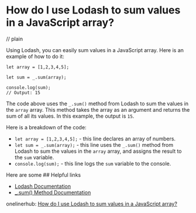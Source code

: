 # How do I use Lodash to sum values in a JavaScript array?
// plain

Using Lodash, you can easily sum values in a JavaScript array. Here is an example of how to do it:

```
let array = [1,2,3,4,5];

let sum = _.sum(array);

console.log(sum);
// Output: 15
```

The code above uses the `_.sum()` method from Lodash to sum the values in the `array` array. This method takes the array as an argument and returns the sum of all its values. In this example, the output is `15`.

Here is a breakdown of the code:

* `let array = [1,2,3,4,5];` - this line declares an array of numbers.
* `let sum = _.sum(array);` - this line uses the `_.sum()` method from Lodash to sum the values in the `array` array, and assigns the result to the `sum` variable.
* `console.log(sum);` - this line logs the `sum` variable to the console.

Here are some ## Helpful links

* [Lodash Documentation](https://lodash.com/docs/)
* [_.sum() Method Documentation](https://lodash.com/docs/4.17.15#sum)

onelinerhub: [How do I use Lodash to sum values in a JavaScript array?](https://onelinerhub.com/javascript-lodash/how-do-i-use-lodash-to-sum-values-in-a-javascript-array)